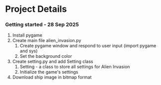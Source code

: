 # Project Details

### Getting started - 28 Sep 2025

1. Install pygame
2. Create main file alien_invasion.py
   1. Create pygame window and respond to user input (import pygame and sys)
   2. Set the background color
3. Create setting.py and add Setting class 
   1. Setting - a class to store all settings for Alien Invasion
   2. Initialize the game's settings
4. Download ship image in bitmap format